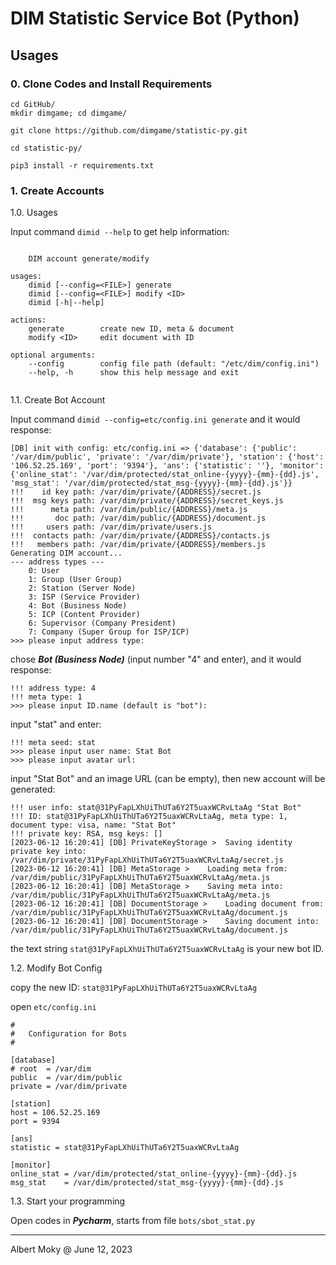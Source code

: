 # DIM Statistic Service Bot (Python)

## Usages

### 0. Clone Codes and Install Requirements

```
cd GitHub/
mkdir dimgame; cd dimgame/

git clone https://github.com/dimgame/statistic-py.git

cd statistic-py/

pip3 install -r requirements.txt
```

### 1. Create Accounts

1.0. Usages

Input command ```dimid --help``` to get help information:

```

    DIM account generate/modify

usages:
    dimid [--config=<FILE>] generate
    dimid [--config=<FILE>] modify <ID>
    dimid [-h|--help]

actions:
    generate        create new ID, meta & document
    modify <ID>     edit document with ID

optional arguments:
    --config        config file path (default: "/etc/dim/config.ini")
    --help, -h      show this help message and exit


```

1.1. Create Bot Account

Input command ```dimid --config=etc/config.ini generate``` and it would response:

```
[DB] init with config: etc/config.ini => {'database': {'public': '/var/dim/public', 'private': '/var/dim/private'}, 'station': {'host': '106.52.25.169', 'port': '9394'}, 'ans': {'statistic': ''}, 'monitor': {'online_stat': '/var/dim/protected/stat_online-{yyyy}-{mm}-{dd}.js', 'msg_stat': '/var/dim/protected/stat_msg-{yyyy}-{mm}-{dd}.js'}}
!!!    id key path: /var/dim/private/{ADDRESS}/secret.js
!!!  msg keys path: /var/dim/private/{ADDRESS}/secret_keys.js
!!!      meta path: /var/dim/public/{ADDRESS}/meta.js
!!!       doc path: /var/dim/public/{ADDRESS}/document.js
!!!     users path: /var/dim/private/users.js
!!!  contacts path: /var/dim/private/{ADDRESS}/contacts.js
!!!   members path: /var/dim/private/{ADDRESS}/members.js
Generating DIM account...
--- address types ---
    0: User
    1: Group (User Group)
    2: Station (Server Node)
    3: ISP (Service Provider)
    4: Bot (Business Node)
    5: ICP (Content Provider)
    6: Supervisor (Company President)
    7: Company (Super Group for ISP/ICP)
>>> please input address type:
```

chose ***Bot (Business Node)*** (input number "4" and enter), and it would response:

```
!!! address type: 4
!!! meta type: 1
>>> please input ID.name (default is "bot"):
```

input "stat" and enter:

```
!!! meta seed: stat
>>> please input user name: Stat Bot
>>> please input avatar url:
```

input "Stat Bot" and an image URL (can be empty), then new account will be generated:

```
!!! user info: stat@31PyFapLXhUiThUTa6Y2T5uaxWCRvLtaAg "Stat Bot" 
!!! ID: stat@31PyFapLXhUiThUTa6Y2T5uaxWCRvLtaAg, meta type: 1, document type: visa, name: "Stat Bot"
!!! private key: RSA, msg keys: []
[2023-06-12 16:20:41] [DB] PrivateKeyStorage >	Saving identity private key into: /var/dim/private/31PyFapLXhUiThUTa6Y2T5uaxWCRvLtaAg/secret.js
[2023-06-12 16:20:41] [DB] MetaStorage >	Loading meta from: /var/dim/public/31PyFapLXhUiThUTa6Y2T5uaxWCRvLtaAg/meta.js
[2023-06-12 16:20:41] [DB] MetaStorage >	Saving meta into: /var/dim/public/31PyFapLXhUiThUTa6Y2T5uaxWCRvLtaAg/meta.js
[2023-06-12 16:20:41] [DB] DocumentStorage >	Loading document from: /var/dim/public/31PyFapLXhUiThUTa6Y2T5uaxWCRvLtaAg/document.js
[2023-06-12 16:20:41] [DB] DocumentStorage >	Saving document into: /var/dim/public/31PyFapLXhUiThUTa6Y2T5uaxWCRvLtaAg/document.js
```

the text string ```stat@31PyFapLXhUiThUTa6Y2T5uaxWCRvLtaAg``` is your new bot ID.


1.2. Modify Bot Config

copy the new ID: ```stat@31PyFapLXhUiThUTa6Y2T5uaxWCRvLtaAg```

open ```etc/config.ini```

```
#
#   Configuration for Bots
#

[database]
# root  = /var/dim
public  = /var/dim/public
private = /var/dim/private

[station]
host = 106.52.25.169
port = 9394

[ans]
statistic = stat@31PyFapLXhUiThUTa6Y2T5uaxWCRvLtaAg

[monitor]
online_stat = /var/dim/protected/stat_online-{yyyy}-{mm}-{dd}.js
msg_stat    = /var/dim/protected/stat_msg-{yyyy}-{mm}-{dd}.js
```

1.3. Start your programming

Open codes in ***Pycharm***, starts from file ```bots/sbot_stat.py```

----
Albert Moky @ June 12, 2023
